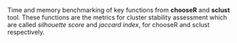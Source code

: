 Time and memory benchmarking of key functions from **chooseR** and **sclust** tool. These functions are the metrics for cluster stability assessment which are called *silhouette score* and *jaccard index*, for chooseR and sclust respectively.
